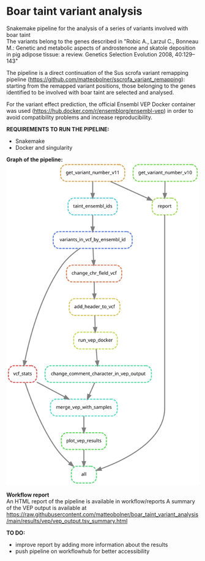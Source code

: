 # Boar taint variant analysis
Snakemake pipeline for the analysis of a series of variants involved with boar taint  
The variants belong to the genes described in "Robic A., Larzul C., Bonneau M.: Genetic and metabolic aspects of androstenone and skatole deposition in pig adipose tissue: a review. Genetics Selection Evolution 2008, 40:129–143"

The pipeline is a direct continuation of the Sus scrofa variant remapping pipeline (https://github.com/matteobolner/sscrofa_variant_remapping): starting from the remapped variant positions, those belonging to the genes identified to be involved with boar taint are selected and analysed.

For the variant effect prediction, the official Ensembl VEP Docker container was used (https://hub.docker.com/r/ensemblorg/ensembl-vep) in order to avoid compatibility problems and increase reproducibility.


**REQUIREMENTS TO RUN THE PIPELINE:**  
- Snakemake  
- Docker and singularity  

**Graph of the pipeline:**  
![alt text](https://raw.githubusercontent.com/matteobolner/boar_taint_variant_analysis/main/workflow/report/dag.svg)

**Workflow report**  
An HTML report of the pipeline is available in workflow/reports 
A summary of the VEP output is available at https://raw.githubusercontent.com/matteobolner/boar_taint_variant_analysis/main/results/vep/vep_output.tsv_summary.html


**TO DO:**
- improve report by adding more information about the results  
- push pipeline on workflowhub for better accessibility 
